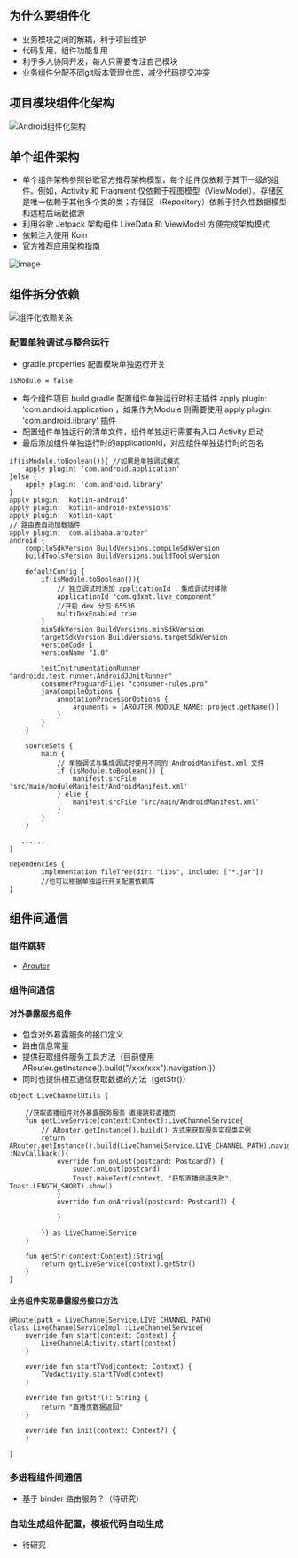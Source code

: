 ## 为什么要组件化

- 业务模块之间的解耦，利于项目维护
- 代码复用，组件功能复用
- 利于多人协同开发，每人只需要专注自己模块
- 业务组件分配不同git版本管理仓库，减少代码提交冲突

## 项目模块组件化架构

![Android组件化架构](https://github.com/maoqitian/MaoMdPhoto/raw/master/Android%E7%BB%84%E4%BB%B6%E5%8C%96/Android%E5%AE%A2%E6%88%B7%E7%AB%AF%E7%BB%84%E4%BB%B6%E5%8C%96%E6%9E%B6%E6%9E%84.jpg)

## 单个组件架构
- 单个组件架构参照谷歌官方推荐架构模型，每个组件仅依赖于其下一级的组件。例如，Activity 和 Fragment 仅依赖于视图模型（ViewModel）。存储区是唯一依赖于其他多个类的类；存储区（Repository）依赖于持久性数据模型和远程后端数据源
- 利用谷歌 Jetpack 架构组件 LiveData 和 ViewModel 方便完成架构模式
- 依赖注入使用 Koin 
- [官方推荐应用架构指南](https://developer.android.com/jetpack/guide?hl=zh-cn)

![image](https://github.com/maoqitian/MaoMdPhoto/raw/master/Android%E7%BB%84%E4%BB%B6%E5%8C%96/Android-final-architecture.png)

## 组件拆分依赖

![组件化依赖关系](https://github.com/maoqitian/MaoMdPhoto/raw/master/Android%E7%BB%84%E4%BB%B6%E5%8C%96/%E7%BB%84%E4%BB%B6%E5%8C%96%E4%BE%9D%E8%B5%96%E5%85%B3%E7%B3%BB.jpg)

### 配置单独调试与整合运行

- gradle.properties 配置模块单独运行开关

```
isModule = false
```
- 每个组件项目 build.gradle 配置组件单独运行时标志插件 apply plugin: 'com.android.application'，如果作为Module 则需要使用 apply plugin: 'com.android.library' 插件
- 配置组件单独运行的清单文件，组件单独运行需要有入口 Activity 启动
- 最后添加组件单独运行时的applicationId，对应组件单独运行时的包名
```
if(isModule.toBoolean()){ //如果是单独调试模式
    apply plugin: 'com.android.application'
}else {
    apply plugin: 'com.android.library'
}
apply plugin: 'kotlin-android'
apply plugin: 'kotlin-android-extensions'
apply plugin: 'kotlin-kapt'
// 路由表自动加载插件
apply plugin: 'com.alibaba.arouter'
android {
    compileSdkVersion BuildVersions.compileSdkVersion
    buildToolsVersion BuildVersions.buildToolsVersion

    defaultConfig {
        if(isModule.toBoolean()){
            // 独立调试时添加 applicationId ，集成调试时移除
            applicationId "com.gdxmt.live_component"
            //开启 dex 分包 65536
            multiDexEnabled true
        }
        minSdkVersion BuildVersions.minSdkVersion
        targetSdkVersion BuildVersions.targetSdkVersion
        versionCode 1
        versionName "1.0"

        testInstrumentationRunner "androidx.test.runner.AndroidJUnitRunner"
        consumerProguardFiles "consumer-rules.pro"
        javaCompileOptions {
            annotationProcessorOptions {
                arguments = [AROUTER_MODULE_NAME: project.getName()]
            }
        }
    }

    sourceSets {
        main {
            // 单独调试与集成调试时使用不同的 AndroidManifest.xml 文件
            if (isModule.toBoolean()) {
                manifest.srcFile 'src/main/moduleManifest/AndroidManifest.xml'
            } else {
                manifest.srcFile 'src/main/AndroidManifest.xml'
            }
        }
    }

   ......
}

dependencies {
        implementation fileTree(dir: "libs", include: ["*.jar"])
        //也可以根据单独运行开关配置依赖库
}
```
## 组件间通信

### 组件跳转
- [Arouter](https://github.com/alibaba/ARouter)

### 组件间通信

#### 对外暴露服务组件

- 包含对外暴露服务的接口定义
- 路由信息常量
- 提供获取组件服务工具方法（目前使用ARouter.getInstance().build("/xxx/xxx").navigation()）
- 同时也提供相互通信获取数据的方法（getStr()）
```
object LiveChannelUtils {

    //获取直播组件对外暴露服务服务 直接跳转直播页
    fun getLiveService(context:Context):LiveChannelService{
        // ARouter.getInstance().build() 方式来获取服务实现类实例
        return ARouter.getInstance().build(LiveChannelService.LIVE_CHANNEL_PATH).navigation(context,object :NavCallback(){
            override fun onLost(postcard: Postcard?) {
                super.onLost(postcard)
                Toast.makeText(context, "获取直播频道失败", Toast.LENGTH_SHORT).show()
            }
            override fun onArrival(postcard: Postcard?) {

            }

        }) as LiveChannelService
    }

    fun getStr(context:Context):String{
        return getLiveService(context).getStr()
    }
}
```
#### 业务组件实现暴露服务接口方法
```
@Route(path = LiveChannelService.LIVE_CHANNEL_PATH)
class LiveChannelServiceImpl :LiveChannelService{
    override fun start(context: Context) {
        LiveChannelActivity.start(context)
    }

    override fun startTVod(context: Context) {
        TVodActivity.startTVod(context)
    }

    override fun getStr(): String {
        return "直播页数据返回"
    }

    override fun init(context: Context?) {
    }

}
```
### 多进程组件间通信

- 基于 binder 路由服务？（待研究）

### 自动生成组件配置，模板代码自动生成 
- 待研究
